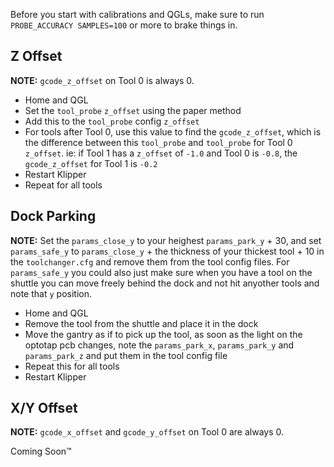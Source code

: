 Before you start with calibrations and QGLs, make sure to run `PROBE_ACCURACY SAMPLES=100` or more to brake things in.

## Z Offset

**NOTE:** `gcode_z_offset` on Tool 0 is always 0.

- Home and QGL
- Set the `tool_probe` `z_offset` using the paper method
- Add this to the `tool_probe` config `z_offset`
- For tools after Tool 0, use this value to find the `gcode_z_offset`, which is the difference between this `tool_probe` and `tool_probe` for Tool 0 `z_offset`. ie: if Tool 1 has a `z_offset` of `-1.0` and Tool 0 is `-0.8`, the `gcode_z_offset` for Tool 1 is `-0.2`
- Restart Klipper
- Repeat for all tools


## Dock Parking

**NOTE:** Set the `params_close_y` to your heighest `params_park_y` + 30, and set `params_safe_y` to `params_close_y` + the thickness of your thickest tool + 10 in the `toolchanger.cfg` and remove them from the tool config files.  For `params_safe_y` you could also just make sure when you have a tool on the shuttle you can move freely behind the dock and not hit anyother tools and note that `y` position.

- Home and QGL
- Remove the tool from the shuttle and place it in the dock
- Move the gantry as if to pick up the tool, as soon as the light on the optotap pcb changes, note the `params_park_x`, `params_park_y` and `params_park_z` and put them in the tool config file
- Repeat this for all tools
- Restart Klipper


## X/Y Offset

**NOTE:** `gcode_x_offset` and `gcode_y_offset` on Tool 0 are always 0.

Coming Soon™
